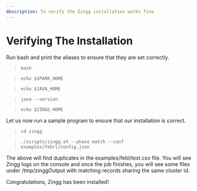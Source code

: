 ```yaml
---
description: To verify the Zingg installation works fine
---
```


# Verifying The Installation

Run bash and print the aliases to ensure that they are set correctly.

> `bash`

> `echo $SPARK_HOME`

> `echo $JAVA_HOME`

> `java --version`

> `echo $ZINGG_HOME`

Let us now run a sample program to ensure that our installation is correct.

> `cd zingg`

> `./scripts/zingg.sh --phase match --conf examples/febrl/config.json`

The above will find duplicates in the examples/febl/test.csv file. You will see Zingg logs on the console and once the job finishes, you will see some files under /tmp/zinggOutput with matching records sharing the same cluster id.

Congratulations, Zingg has been installed!
